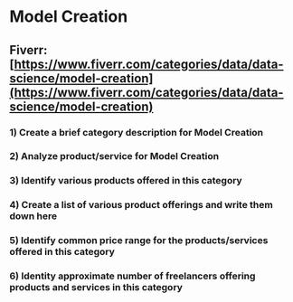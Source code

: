 # Model Creation
## Fiverr: [https://www.fiverr.com/categories/data/data-science/model-creation](https://www.fiverr.com/categories/data/data-science/model-creation)
### 1) Create a brief category description for Model Creation
### 2) Analyze product/service for Model Creation
### 3) Identify various products offered in this category
### 4) Create a list of various product offerings and write them down here
### 5) Identify common price range for the products/services offered in this category
### 6) Identity approximate number of freelancers offering products and services in this category
